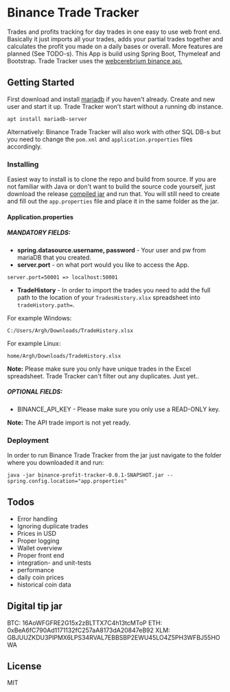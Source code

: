 # Binance Trade Tracker

Trades and profits tracking for day trades in one easy to use web front end. Basically it just imports all your trades, adds your partial trades together and calculates the profit you made on a daily bases or overall. More features are planned (See TODO-s). This App is build using Spring Boot, Thymeleaf and Bootstrap. Trade Tracker uses the [webcerebrium binance api.](https://github.com/webcerebrium/java-binance-api)

## Getting Started

First download and install [mariadb](https://mariadb.org/) if you haven't already. Create and new user and start it up. Trade Tracker won't start without a running db instance.

```
apt install mariadb-server
```

Alternatively: Binance Trade Tracker will also work with other SQL DB-s but you need to change the `pom.xml` and `application.properties` files accordingly.

### Installing

Easiest way to install is to clone the repo and build from source. If you are not familiar with Java or don't want to build the source code yourself, just download the release [compiled jar](https://github.com/Arghh/binance-trade-tracker/releases) and run that. You will still need to create and fill out the `app.properties` file and place it in the same folder as the jar.

#### Application.properties

##### MANDATORY FIELDS:

* __spring.datasource.username, password__ - Your user and pw from mariaDB that you created.
* __server.port__ - on what port would you like to access the App.

```
server.port=50001 => localhost:50001
```
* __TradeHistory__ - In order to import the trades you need to add the full path to the location of your `TradesHistory.xlsx` spreadsheet into `tradeHistory.path=`.

For example Windows:

```
C:/Users/Argh/Downloads/TradeHistory.xlsx
```

For example Linux:

```
home/Argh/Downloads/TradeHistory.xlsx
```
__Note:__ Please make sure you only have unique trades in the Excel spreadsheet. Trade Tracker can't filter out any duplicates. Just yet..

##### OPTIONAL FIELDS:
* BINANCE_API_KEY - Please make sure you only use a READ-ONLY key.

__Note:__ The API trade import is not yet ready.


### Deployment

In order to run Binance Trade Tracker from the jar just navigate to the folder where you downloaded it and run:

```
java -jar binance-profit-tracker-0.0.1-SNAPSHOT.jar --spring.config.location="app.properties"
```
## Todos

* Error handling
* Ignoring duplicate trades
* Prices in USD
* Proper logging
* Wallet overview
* Proper front end
* integration- and unit-tests
* performance
* daily coin prices
* historical coin data


## Digital tip jar

BTC: 16AoWFGFRE2G15x2zBLTTX7C4h13tcMToP
ETH: 0xBeA6fC790Ad1171132fC257aA8173dA20847eB92
XLM: GBJUUZKDU3PIPMX6LPS34RVAL7EBBSBP2EWU45LO4Z5PH3WFBJ55HOWA

## License

MIT